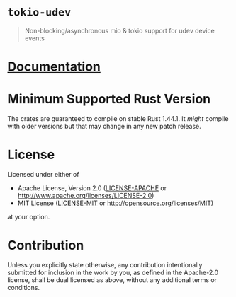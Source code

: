 <!--
SPDX-FileCopyrightText: © 2020 Jean-Pierre De Jesus DIAZ <me@jeandudey.tech>
SPDX-License-Identifier: MIT OR Apache-2.0
-->

# `tokio-udev`

> Non-blocking/asynchronous mio & tokio support for udev device events

# [Documentation](https://docs.rs/tokio-udev)

# Minimum Supported Rust Version

The crates are guaranteed to compile on stable Rust 1.44.1. It _might_ compile
with older versions but that may change in any new patch release.

# License

Licensed under either of

- Apache License, Version 2.0 ([LICENSE-APACHE](LICENSE-APACHE) or http://www.apache.org/licenses/LICENSE-2.0)
- MIT License ([LICENSE-MIT](LICENSE-MIT) or http://opensource.org/licenses/MIT)

at your option.

# Contribution

Unless you explicitly state otherwise, any contribution intentionally submitted
for inclusion in the work by you, as defined in the Apache-2.0 license, shall be
dual licensed as above, without any additional terms or conditions.
